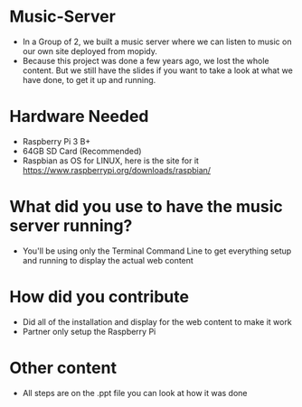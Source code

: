 # Music-Server
- In a Group of 2, we built a music server where we can listen to music on our own site deployed from mopidy.
- Because this project was done a few years ago, we lost the whole content. But we still have the slides if you want to take a look at
what we have done, to get it up and running.

# Hardware Needed
- Raspberry Pi 3 B+
- 64GB SD Card (Recommended)
- Raspbian as OS for LINUX, here is the site for it https://www.raspberrypi.org/downloads/raspbian/

# What did you use to have the music server running?
- You'll be using only the Terminal Command Line to get everything setup and running to display the actual web content

# How did you contribute
- Did all of the installation and display for the web content to make it work
- Partner only setup the Raspberry Pi

# Other content
- All steps are on the .ppt file you can look at how it was done




